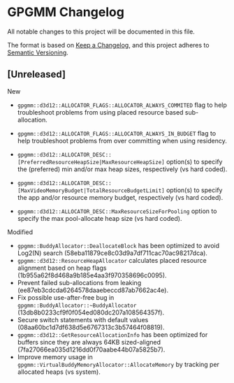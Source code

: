 # GPGMM Changelog
All notable changes to this project will be documented in this file.

The format is based on [Keep a Changelog](https://keepachangelog.com/en/1.0.0/),
and this project adheres to [Semantic Versioning](https://semver.org/spec/v2.0.0.html).

## [Unreleased]

New
- `gpgmm::d3d12::ALLOCATOR_FLAGS::ALLOCATOR_ALWAYS_COMMITED` flag to help troubleshoot problems from using placed resource based sub-allocation.
- `gpgmm::d3d12::ALLOCATOR_FLAGS::ALLOCATOR_ALWAYS_IN_BUDGET` flag to help troubleshoot
problems from over committing when using residency.

- `gpgmm::d3d12::ALLOCATOR_DESC::[PreferredResourceHeapSize|MaxResourceHeapSize]` option(s) to specify the (preferred) min and/or max heap sizes, respectively (vs hard coded).
- `gpgmm::d3d12::ALLOCATOR_DESC::[MaxVideoMemoryBudget|TotalResourceBudgetLimit]` option(s) to specify the app and/or resource memory budget, respectively (vs hard coded).
- `gpgmm::d3d12::ALLOCATOR_DESC::MaxResourceSizeForPooling` option to specify the max pool-allocate heap size (vs hard coded).

Modified
- `gpgmm::BuddyAllocator::DeallocateBlock` has been optimized to avoid Log2(N) search (58eba11879ce8c03d9a7df711cac70ac98217dca).
- `gpgmm::d3d12::ResourceHeapAllocator` calculates placed resource alignment based on heap flags (1b955a62f8d468a9b185e4aa3f970358696c0095).
- Prevent failed sub-allocations from leaking (ee87eb3cdcda6264578daaebeccd87ab7662ac4e).
- Fix possible use-after-free bug in `gpgmm::BuddyAllocator::~BuddyAllocator` (13db8b0233cf9f0f054ed080dc207a108564357f).
- Secure switch statements with default values (08aa60bc1d7df638d5e6767313c3b57464f08819).
- `gpgmm::d3d12::GetResourceAllocationInfo` has been optimized for buffers since they are always 64KB sized-aligned (7fa27066ea035d1216dd0f70aabe44b07a5825b7).
- Improve memory usage in `gpgmm::VirtualBuddyMemoryAllocator::AllocateMemory` by tracking per allocated heaps (vs system).
